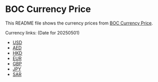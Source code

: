 # BOC Currency Price

This README file shows the currency prices from [BOC Currency Price](https://www.boc.cn/sourcedb/whpj/).

Currency links: (Date for 20250501)

- [USD](https://bocurrencyprice.techina.science/BOC_CURRENCY_PRICE/USD/20250501.json)
- [AED](https://bocurrencyprice.techina.science/BOC_CURRENCY_PRICE/AED/20250501.json)
- [HKD](https://bocurrencyprice.techina.science/BOC_CURRENCY_PRICE/HKD/20250501.json)
- [EUR](https://bocurrencyprice.techina.science/BOC_CURRENCY_PRICE/EUR/20250501.json)
- [GBP](https://bocurrencyprice.techina.science/BOC_CURRENCY_PRICE/GBP/20250501.json)
- [JPY](https://bocurrencyprice.techina.science/BOC_CURRENCY_PRICE/JPY/20250501.json)
- [SAR](https://bocurrencyprice.techina.science/BOC_CURRENCY_PRICE/SAR/20250501.json)
